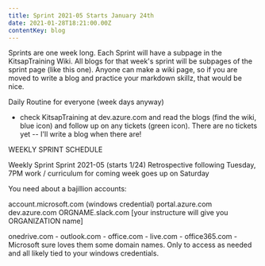 ```yaml
---
title: Sprint 2021-05 Starts January 24th 
date: 2021-01-28T18:21:00.00Z
contentKey: blog
---
```


Sprints are one week long.  Each Sprint will have a subpage in the KitsapTraining Wiki.  All blogs for that week's sprint will be subpages of the sprint page (like this one).  Anyone can make a wiki page, so if you are moved to write a blog and practice your markdown skillz, that would be nice.

Daily Routine for everyone (week days anyway)

- check KitsapTraining at dev.azure.com and read the blogs (find the wiki, blue icon) and
follow up on any tickets (green icon).  There are no tickets yet -- I'll write a blog when there are!

WEEKLY SPRINT SCHEDULE

Weekly Sprint  Sprint 2021-05 (starts 1/24)
Retrospective following Tuesday, 7PM
work / curriculum for coming week goes up on Saturday

You need about a bajillion accounts:

account.microsoft.com (windows credential)
portal.azure.com
dev.azure.com
ORGNAME.slack.com [your instructure will give you ORGANIZATION name]

onedrive.com - outlook.com - office.com - live.com - office365.com - Microsoft sure loves them some domain names.  Only to access as needed and all likely tied to your windows credentials.

